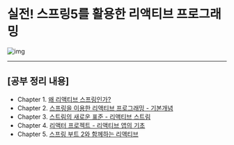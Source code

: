 # 실전! 스프링5를 활용한 리액티브 프로그래밍


![img](https://wikibook.co.kr/images/cover/s/9791158391591.jpg)

-------

## [공부 정리 내용]

- Chapter 1. [왜 리액티브 스프링인가?](./chapter-01/README.md)
- Chapter 2. [스프링을 이용한 리액티브 프로그래밍 - 기본개념](./chapter-02/README.md)
- Chapter 3. [스트림의 새로운 표준 - 리액티브 스트림](./chapter-03/README.md)
- Chapter 4. [리액터 프로젝트 - 리액티브 앱의 기초](./chapter-04/README.md)
- Chapter 5. [스프링 부트 2와 함께하는 리액티브](./chapter-05/README.md)
